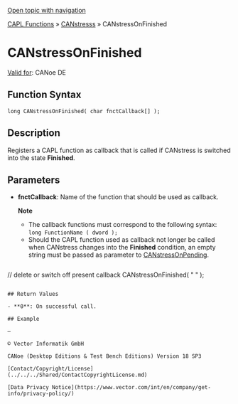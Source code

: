 [Open topic with navigation](../../../../../CANoeDEFamily.htm#Topics/CAPLFunctions/CANstress/Functions/CAPLfunctionCANstressOnFinished.md)

[CAPL Functions](../../CAPLfunctions.md) » [CANstresss](../CAPLfunctionsCANstressOverview.md) » CANstressOnFinished

# CANstressOnFinished

[Valid for](../../../Shared/FeatureAvailability.md):  CANoe DE

## Function Syntax

```
long CANstressOnFinished( char fnctCallback[] );
```

## Description

Registers a CAPL function as callback that is called if CANstress is switched into the state **Finished**.

## Parameters

- **fnctCallback**: Name of the function that should be used as callback.

  **Note**
  - The callback functions must correspond to the following syntax: `long FunctionName ( dword );`
  - Should the CAPL function used as callback not longer be called when CANstress changes into the **Finished** condition, an empty string must be passed as parameter to [CANstressOnPending](CAPLfunctionCANstressIsPending.md).

  ```
// delete or switch off present callback
CANstressOnFinished( " " );
  ```

## Return Values

- **0**: On successful call.

## Example

—

© Vector Informatik GmbH

CANoe (Desktop Editions & Test Bench Editions) Version 18 SP3

[Contact/Copyright/License](../../../Shared/ContactCopyrightLicense.md)

[Data Privacy Notice](https://www.vector.com/int/en/company/get-info/privacy-policy/)